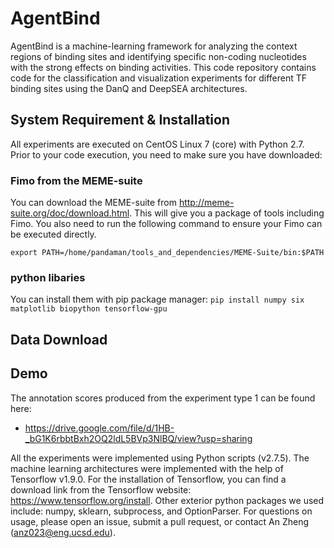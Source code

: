 # AgentBind #

AgentBind is a machine-learning framework for analyzing the context regions of binding sites and identifying specific non-coding nucleotides with the strong effects on binding activities. This code repository contains code for the classification and visualization experiments for different TF binding sites using the DanQ and DeepSEA architectures.

## System Requirement & Installation ##
All experiments are executed on CentOS Linux 7 (core) with Python 2.7. Prior to your code execution, you need to make sure you have downloaded:

### Fimo from the MEME-suite ###

You can download the MEME-suite from http://meme-suite.org/doc/download.html. This will give you a package of tools including Fimo. You also need to run the following command to ensure your Fimo can be executed directly.

`export PATH=/home/pandaman/tools_and_dependencies/MEME-Suite/bin:$PATH`

### python libaries ###
You can install them with pip package manager:
`pip install numpy six matplotlib biopython tensorflow-gpu`

## Data Download ##

## Demo ##


The annotation scores produced from the experiment type 1 can be found here:
* https://drive.google.com/file/d/1HB-_bG1K6rbbtBxh2OQ2ldL5BVp3NlBQ/view?usp=sharing

All the experiments were implemented using Python scripts (v2.7.5). The machine learning architectures were implemented with the help of Tensorflow v1.9.0. For the installation of Tensorflow, you can find a download link from the Tensorflow website: https://www.tensorflow.org/install. Other exterior python packages we used include: numpy, sklearn, subprocess, and OptionParser. For questions on usage, please open an issue, submit a pull request, or contact An Zheng (anz023@eng.ucsd.edu).
